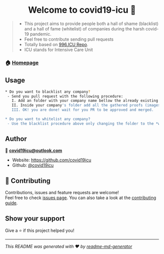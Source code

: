 <h1 align="center">Welcome to covid19-icu 👋</h1>
<p>
</p>

> * This project aims to provide people both a hall of shame (blacklist) and a hall of fame (whitelist) of companies during the harsh covid-19 pandemic.
> * Feel free to contribute sending pull requests
> * Totally based on [996.ICU Repo](https://github.com/996icu/996.ICU).
> * ICU stands for Intensive Care Unit

### 🏠 [Homepage](pag)

## Usage

```sh
* Do you want to blacklist any company?
 - Send you pull request with the following procedure:
   I. Add an folder with your company name bellow the already existing *blacklist/* folder.
   II. Inside your company's folder add all the gathered proofs (images are preferable)
   III. OK! you are done! wait for you PR to be approved and merged.
   
* Do you want to whitelist any company?
 - Use the blacklist procedure above only changing the folder to the *whitelist/* existing one.
```

## Author

👤 **covid19icu@outlook.com**

* Website: https://github.com/covid19icu
* Github: [@covid19icu](https://github.com/covid19icu)

## 🤝 Contributing

Contributions, issues and feature requests are welcome!<br />Feel free to check [issues page](https://github.com/issues). You can also take a look at the [contributing guide](https://github.com/covid19icu/covid19-icu/pulls).

## Show your support

Give a ⭐️ if this project helped you!

***
_This README was generated with ❤️ by [readme-md-generator](https://github.com/kefranabg/readme-md-generator)_

